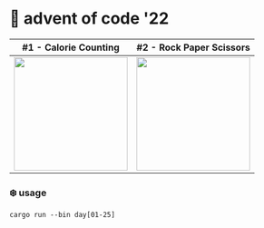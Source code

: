 # 🎄 advent of code '22


| #1 - Calorie Counting | #2 - Rock Paper Scissors |
| --------------------- | ------------------------ |
| [<img src="https://i.imgur.com/zZpE5lI.png" width="200" />](https://github.com/aquelemiguel/advent-of-code-22/blob/main/src/bin/day01.rs) | [<img src="https://i.imgur.com/WlgNpvS.png" width="200" />](https://github.com/aquelemiguel/advent-of-code-22/blob/main/src/bin/day02.rs)

### ❄️ usage

```
cargo run --bin day[01-25]
```
